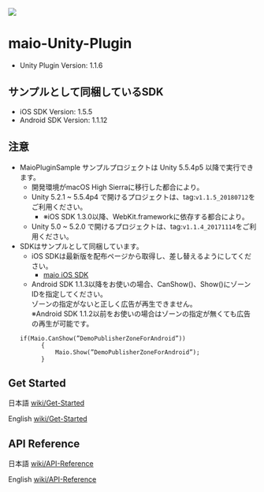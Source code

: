 ![](https://github.com/imobile-maio/maio-iOS-SDK/blob/wiki/doc/images/logo.png)

# maio-Unity-Plugin

* Unity Plugin Version: 1.1.6

## サンプルとして同梱しているSDK

* iOS SDK Version: 1.5.5
* Android SDK Version: 1.1.12

## 注意
- MaioPluginSample サンプルプロジェクトは Unity 5.5.4p5 以降で実行できます。
    - 開発環境がmacOS High Sierraに移行した都合により。
    - Unity 5.2.1 ~ 5.5.4p4 で開けるプロジェクトは、tag:`v1.1.5_20180712`をご利用ください。
        - ※iOS SDK 1.3.0以降、WebKit.frameworkに依存する都合により。
    - Unity 5.0 ~ 5.2.0 で開けるプロジェクトは、tag:`v1.1.4_20171114`をご利用ください。
- SDKはサンプルとして同梱しています。
    - iOS SDKは最新版を配布ページから取得し、差し替えるようにしてください。
        - [maio iOS SDK](https://github.com/imobile-maio/maio-iOS-SDK/releases)
    - Android SDK 1.1.3以降をお使いの場合、CanShow()、Show()にゾーンIDを指定してください。<br>
    ゾーンの指定がないと正しく広告が再生できません。<br>
    ※Android SDK 1.1.2以前をお使いの場合はゾーンの指定が無くても広告の再生が可能です。
    <pre><code>if(Maio.CanShow(”DemoPublisherZoneForAndroid”))
        {
            Maio.Show(”DemoPublisherZoneForAndroid”);
        }</code></pre>

## Get Started
日本語 [wiki/Get-Started](https://github.com/imobile-maio/maio-Unity-Plugin/wiki/Get-Started)

English [wiki/Get-Started](https://github.com/imobile-maio/maio-Unity-Plugin/wiki/Get-Started-(EN))

## API Reference
日本語 [wiki/API-Reference](https://github.com/imobile-maio/maio-Unity-Plugin/wiki/API-Reference)

English [wiki/API-Reference](https://github.com/imobile-maio/maio-Unity-Plugin/wiki/API-Reference-(EN))
